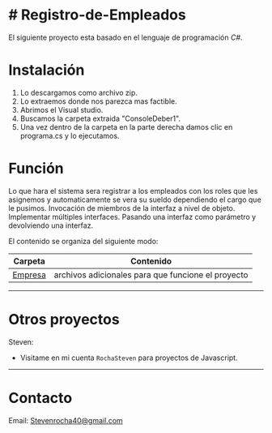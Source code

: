 # # Registro-de-Empleados

El siguiente proyecto esta basado en el lenguaje de programación *C#*.



# Instalación

1. Lo descargamos como archivo zip.
2. Lo extraemos donde nos parezca mas factible.
3. Abrimos el Visual studio.
4. Buscamos la carpeta extraida "ConsoleDeber1".
5. Una vez dentro de la carpeta en la parte derecha damos clic en programa.cs y lo ejecutamos.


# Función
Lo que hara el sistema sera registrar a los empleados con los roles que les asignemos y automaticamente se vera su sueldo dependiendo el cargo que le pusimos.
Invocación de miembros de la interfaz a nivel de objeto.
Implementar múltiples interfaces.
Pasando una interfaz como parámetro y devolviendo una interfaz.

El contenido se organiza del siguiente modo:

| Carpeta              | Contenido |
| -------------------- | --------- |
| [Empresa](./Empresa) |archivos adicionales para que funcione el proyecto|



---

# Otros proyectos 

Steven:
* Visitame en mi cuenta `RochaSteven` para proyectos de Javascript.

---

# Contacto

Email: Stevenrocha40@gmail.com
